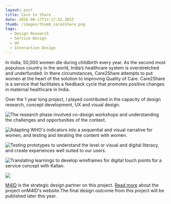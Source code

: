 ```yaml
---
layout: post
title: Care to Share
date: 2016-08-17T13:17:52.365Z
thumb: /images/thumb_care2share.png
tags:
  - Design Research
  - Service Design
  - UX
  - Interaction Design
---
```

In India, 50,000 women die during childbirth every year. As the second most populous country in the world, India’s healthcare system is overstretched and underfunded. In there circumstances, Care2Share attempts to put women at the heart of the solution to improving Quality of Care. Care2Share is a service that facilitates a feedback cycle that promotes positive changes in maternal healthcare in India.

Over the 1 year long project, I played contributed in the capacity of design research, concept development, UX and visual design.

![The research phase involved co-design workshops and understanding the challenges and opportunities of the context.](/images/01C2S.jpg)

![Adapting WHO's indicators into a sequential and visual narrative for women, and testing and iterating the content with women.](/images/02C2S.jpg)

![Testing prototypes to understand the level or visual and digital literacy, and create experiences well suited to our users.](/images/03C2S.jpg)

![Translating learnings to develop wireframes for digital touch points for a service concept with Kallan.](/images/04C2S.jpg)

![](/images/05C2S.png)

[M4ID](http://m4id.fi/project/care2share/) is the strategic design partner on this project. [Read more](http://m4id.fi/project/care2share/) about the project onM4ID's website.The final design outcome from this project will be published later this year.

